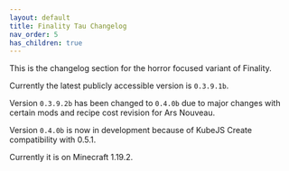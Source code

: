 ```yaml
---
layout: default
title: Finality Tau Changelog
nav_order: 5
has_children: true
---
```

This is the changelog section for the horror focused variant of Finality.

Currently the latest publicly accessible version is `0.3.9.1b`. 

Version `0.3.9.2b` has been changed to `0.4.0b` due to major changes with certain mods and recipe cost revision for Ars Nouveau.

Version `0.4.0b` is now in development because of KubeJS Create compatibility with 0.5.1.

Currently it is on Minecraft 1.19.2.